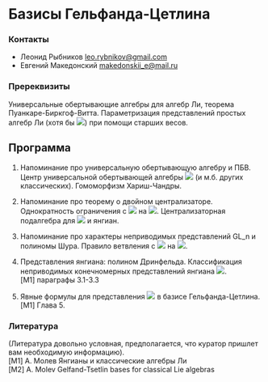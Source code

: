 # Базисы Гельфанда-Цетлина

### Контакты 
* Леонид Рыбников  <leo.rybnikov@gmail.com>
* Евгений Македонский <makedonskii_e@mail.ru>

### Пререквизиты 
Универсальные обертывающие алгебры для алгебр Ли, теорема Пуанкаре-Биркгоф-Витта. Параметризация представлений простых алгебр Ли (хотя бы <img src="https://render.githubusercontent.com/render/math?math=\mathfrak{gl}_n">) при помощи старших весов. 

## Программа

1. Напоминание про универсальную обертывающую алгебру и ПБВ. Центр универсальной обертывающей алгебры <img src="https://render.githubusercontent.com/render/math?math=\mathfrak{gl}_n"> (и м.б. других классических). Гомоморфизм Хариш-Чандры.

2. Напоминание про теорему о двойном централизаторе. Однократность ограничения с <img src="https://render.githubusercontent.com/render/math?math=GL_n"> на <img src="https://render.githubusercontent.com/render/math?math=GL_{n-1}">. Централизаторная подалгебра для <img src="https://render.githubusercontent.com/render/math?math=GL_n\supset GL_{n-m}"> и янгиан.

3. Напоминание про характеры неприводимых представлений GL_n и полиномы Шура. Правило ветвления с  <img src="https://render.githubusercontent.com/render/math?math=GL_n"> на <img src="https://render.githubusercontent.com/render/math?math=GL_{n-1}">.

4. Представления янгиана: полином Дринфельда. Классификация неприводимых конечномерных представлений янгиана <img src="https://render.githubusercontent.com/render/math?math=Y(2)">.  
[M1] параграфы 3.1-3.3

5. Явные формулы для представления <img src="https://render.githubusercontent.com/render/math?math=\mathfrak{gl}_n"> в базисе Гельфанда-Цетлина.  
[M1] Глава 5.

### Литература
(Литература довольно условная, предполагается, что куратор пришлет вам необходимую информацию).  
[M1] А. Молев Янгианы и классические алгебры Ли  
[M2] A. Molev Gelfand-Tsetlin bases for classical Lie algebras  
